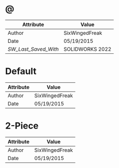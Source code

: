# @
| Attribute | Value |
| ---  | ---     |
| Author | SixWingedFreak |
| Date | 05/19/2015 |
| _SW_Last_Saved_With_ | SOLIDWORKS 2022 |
# Default
| Attribute | Value |
| ---  | ---     |
| Author | SixWingedFreak |
| Date | 05/19/2015 |
# 2-Piece
| Attribute | Value |
| ---  | ---     |
| Author | SixWingedFreak |
| Date | 05/19/2015 |
